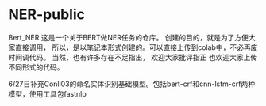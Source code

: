 # NER-public
Bert_NER
这是一个关于BERT做NER任务的仓库。
创建的目的，就是为了方便大家直接调用，
所以，是以笔记本形式创建的。可以直接上传到colab中，不必再废时间调代码。
当然，也有许多存在不足指出，
欢迎大家批评指正
也欢迎大家上传不同形式的代码。




6/27日补充Conll03的命名实体识别基础模型。包括bert-crf和cnn-lstm-crf两种模型，使用工具包fastnlp
